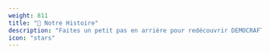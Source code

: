 ```yaml
---
weight: 811
title: "📜 Notre Histoire"
description: "Faites un petit pas en arrière pour redécouvrir DEMOCRAFT lors de sa création en 2022..."
icon: "stars"
---
```

